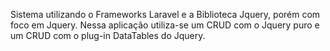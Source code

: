 Sistema utilizando o Frameworks Laravel e a Biblioteca Jquery, porém com foco em Jquery. Nessa aplicação utiliza-se um CRUD com o Jquery puro e um CRUD com o plug-in DataTables do Jquery.

